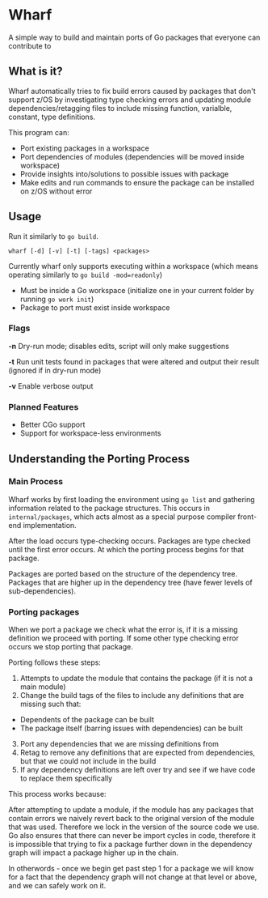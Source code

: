 # Wharf

A simple way to build and maintain ports of Go packages that everyone can contribute to

## What is it?

Wharf automatically tries to fix build errors caused by packages that don't support z/OS
by investigating type checking errors and updating module dependencies/retagging files to include
missing function, varialble, constant, type definitions.

This program can:
* Port existing packages in a workspace
* Port dependencies of modules (dependencies will be moved inside workspace)
* Provide insights into/solutions to possible issues with package
* Make edits and run commands to ensure the package can be installed on z/OS without error

## Usage

Run it similarly to `go build`.

`wharf [-d] [-v] [-t] [-tags] <packages>`

Currently wharf only supports executing within a workspace (which means operating similarly to `go build -mod=readonly`)

- Must be inside a Go workspace (initialize one in your current folder by running `go work init`)
- Package to port must exist inside workspace

### Flags

**-n**
Dry-run mode; disables edits, script will only make suggestions

**-t**
Run unit tests found in packages that were altered and output their result (ignored if in dry-run mode)

**-v**
Enable verbose output

### Planned Features

- Better CGo support
- Support for workspace-less environments

## Understanding the Porting Process

### Main Process

Wharf works by first loading the environment using `go list` and gathering information related to the package structures.
This occurs in `internal/packages`, which acts almost as a special purpose compiler front-end implementation.

After the load occurs type-checking occurs. Packages are type checked until the first error occurs. At which the porting process begins for that package.

Packages are ported based on the structure of the dependency tree. Packages that are higher up in the dependency tree (have fewer levels of sub-dependencies).

### Porting packages

When we port a package we check what the error is, if it is a missing definition we proceed with porting.
If some other type checking error occurs we stop porting that package.

Porting follows these steps:
1. Attempts to update the module that contains the package (if it is not a main module)
2. Change the build tags of the files to include any definitions that are missing such that:
 - Dependents of the package can be built
 - The package itself (barring issues with dependencies) can be built
3. Port any dependencies that we are missing definitions from
4. Retag to remove any definitions that are expected from dependencies, but that we could not include in the build
5. If any dependency definitions are left over try and see if we have code to replace them specifically

This process works because:

After attempting to update a module, if the module has any packages that contain errors we naively revert back to the original version of the module that was used. Therefore we lock in the version of the source code we use. Go also ensures that there can never be import cycles in code, therefore it is impossible that trying to fix a package further down in the dependency graph will impact a package higher up in the chain.

In otherwords - once we begin get past step 1 for a package we will know for a fact that the dependency graph will not change at that level or above, and we can safely work on it.
